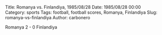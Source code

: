 Title: Romanya vs. Finlandiya, 1985/08/28
Date: 1985/08/28 00:00
Category: sports
Tags: football, football scores, Romanya, Finlandiya
Slug: romanya-vs-finlandiya
Author: carbonero


Romanya 2 - 0 Finlandiya
